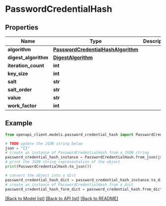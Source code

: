 # PasswordCredentialHash


## Properties

Name | Type | Description | Notes
------------ | ------------- | ------------- | -------------
**algorithm** | [**PasswordCredentialHashAlgorithm**](PasswordCredentialHashAlgorithm.md) |  | [optional] 
**digest_algorithm** | [**DigestAlgorithm**](DigestAlgorithm.md) |  | [optional] 
**iteration_count** | **int** |  | [optional] 
**key_size** | **int** |  | [optional] 
**salt** | **str** |  | [optional] 
**salt_order** | **str** |  | [optional] 
**value** | **str** |  | [optional] 
**work_factor** | **int** |  | [optional] 

## Example

```python
from openapi_client.models.password_credential_hash import PasswordCredentialHash

# TODO update the JSON string below
json = "{}"
# create an instance of PasswordCredentialHash from a JSON string
password_credential_hash_instance = PasswordCredentialHash.from_json(json)
# print the JSON string representation of the object
print(PasswordCredentialHash.to_json())

# convert the object into a dict
password_credential_hash_dict = password_credential_hash_instance.to_dict()
# create an instance of PasswordCredentialHash from a dict
password_credential_hash_form_dict = password_credential_hash.from_dict(password_credential_hash_dict)
```
[[Back to Model list]](../README.md#documentation-for-models) [[Back to API list]](../README.md#documentation-for-api-endpoints) [[Back to README]](../README.md)


